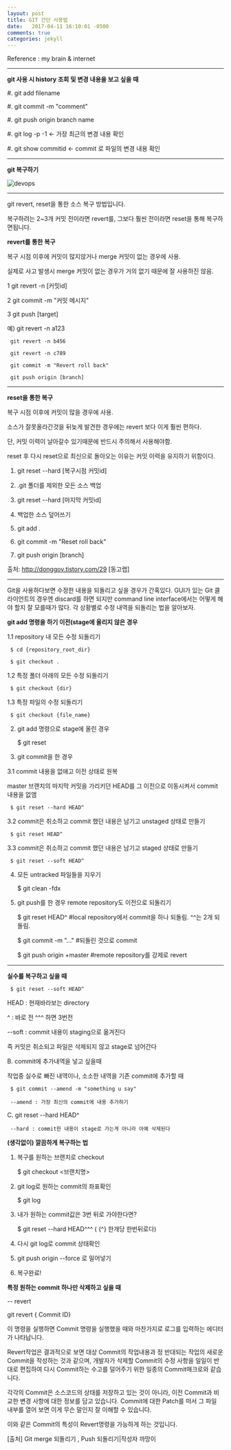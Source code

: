 ```yaml
---
layout: post
title: GIT 간단 사용법
date:   2017-04-11 16:10:01 -0500
comments: true
categories: jekyll
---
```


Reference : my brain & internet


---
**git 사용 시 history 조회 및 변경 내용을 보고 싶을 때**

#. git add filename

#. git commit -m "comment"

#. git push origin branch name

#. git log -p -1 <- 가장 최근의 변경 내용 확인

#. git show commitid <- commit 로 파일의 변경 내용 확인
 
---

**git 복구하기**

![devops]({{http://realx1017.github.io}}/git_recovery.png)

---

git revert, reset을 통한 소스 복구 방법입니다.

복구하려는 2~3개 커밋 전이라면 revert를, 그보다 훨씬 전이라면 reset을 통해 복구하면됩니다.


**revert를 통한 복구**

복구 시점 이후에 커밋이 많지않거나 merge 커밋이 없는 경우에 사용.

실제로 사고 발생시 merge 커밋이 없는 경우가 거의 없기 때문에 잘 사용하진 않음.

1 git revert -n [커밋id]

2 git commit -m "커밋 메시지"

3 git push [target]

예) git revert -n a123

     git revert -n b456

     git revert -n c789

     git commit -m "Revert roll back"

     git push origin [branch]
---

**reset을 통한 복구**

복구 시점 이후에 커밋이 많을 경우에 사용.

소스가 잘못올라간것을 뒤늦게 발견한 경우에는 revert 보다 이게 훨씬 편하다.

단, 커밋 이력이 날아갈수 있기때문에 반드시 주의해서 사용해야함.

reset 후 다시 reset으로 최신으로 돌아오는 이유는 커밋 이력을 유지하기 위함이다.

1) git reset --hard [복구시점 커밋id]

2) .git 폴더를 제외한 모든 소스 백업

3) git reset --hard [마지막 커밋id]

4) 백업한 소스 덮어쓰기

5) git add .

6) git commit -m "Reset roll back"

7) git push origin [branch]


출처: http://donggov.tistory.com/29 [동고랩]

---
Git을 사용하다보면 수정한 내용을 되돌리고 싶을 경우가 간혹있다. GUI가 있는 Git 클라이언트의 경우엔 discard를 하면 되지만 command line interface에서는 어떻게 해야 할지 잘 모를때가 많다. 각 상황별로 수정 내역을 되돌리는 법을 알아보자.

**git add 명령을 하기 이전(stage에 올리지 않은 경우**

1.1 repository 내 모든 수정 되돌리기

     $ cd {repository_root_dir}

     $ git checkout .


1.2 특정 폴더 아래의 모든 수정 되돌리기

     $ git checkout {dir}

1.3 특정 파일의 수정 되돌리기

     $ git checkout {file_name}

2. git add 명령으로 stage에 올린 경우

     $ git reset

3. git commit을 한 경우

3.1 commit 내용을 없애고 이전 상태로 원복

master 브랜치의 마지막 커밋을 가리키던 HEAD를 그 이전으로 이동시켜서 commit 내용을 없앰

     $ git reset --hard HEAD^

3.2 commit은 취소하고 commit 했던 내용은 남기고 unstaged 상태로 만들기

     $ git reset HEAD^

3.3 commit은 취소하고 commit 했던 내용은 남기고 staged 상태로 만들기

     $ git reset --soft HEAD^

4. 모든 untracked 파일들을 지우기

     $ git clean -fdx

5. git push를 한 경우 remote repository도 이전으로 되돌리기

     $ git reset HEAD^  #local repository에서 commit을 하나 되돌림. ^^는 2개 되돌림.

     $ git commit -m "..."  #되돌린 것으로 commit

     $ git push origin +master #remote repository를 강제로 revert

---

**실수를 복구하고 싶을 때**

     $ git reset --soft HEAD^ 

HEAD : 현재바라보는 directory

^ : 바로 전 ^^^ 하면 3번전

--soft : commit 내용이 staging으로 옮겨진다

즉 커밋은 취소되고 파일은 삭제되지 않고 stage로 넘어간다

B. commit에 추가내역을 넣고 싶을때

작업중 실수로 빠진 내역이나, 소소한 내역을 기존 commit에 추가할 때

     $ git commit --amend -m "something u say"

     --amend : 가장 최신의 commit에 내용 추가하기

C. git reset --hard HEAD^

     --hard : commit한 내용이 stage로 가는게 아니라 아예 삭제된다 


**(생각없이) 깔끔하게 복구하는 법**

1. 복구를 원하는 브랜치로 checkout

     $ git checkout <브랜치명>

2. git log로 원하는 commit의 좌표확인

     $ git log

3. 내가 원하는 commit값은 3번 뒤로 가야한다면?

     $ git reset --hard HEAD^^^ ( {^} 한개당 한번뒤로다)

4. 다시 git log로 commit 상태확인

5. git push origin --force 로 밀어넣기

6. 복구완료!

**특정 원하는 commit 하나만 삭제하고 싶을 때**

-- revert

git revert { Commit ID}

이 명령을 실행하면 Commit 명령을 실행했을 때와 마찬가지로 로그를 입력하는 에디터가 나타납니다.

Revert작업은 결과적으로 보면 대상 Commit의 작업내용과 정 반대되는 작업의 새로운 Commit을 작성하는 것과 같으며, 개발자가 삭제할 Commit의 수정 사항을 일일이 반대로 편집하여 다시 Commit하는 수고를 덜어주기 위한 일종의 Commit매크로와 같습니다.

각각의 Commit은 소스코드의 상태를 저장하고 있는 것이 아니라, 이전 Commit과 비교한 변경 사항에 대한 정보를 담고 있습니다. Commit에 대한 Patch를 떠서 그 파일 내부를 열어 보면 이게 무슨 말인지 잘 이해할 수 있습니다.

이와 같은 Commit의 특성이 Revert명령을 가능하게 하는 것입니다.

[출처] Git merge 되돌리기 , Push 되돌리기|작성자 까망이
